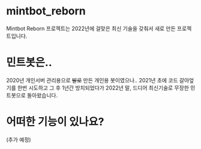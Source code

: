 # mintbot_reborn
Mintbot Reborn 프로젝트는 2022년에 걸맞은 최신 기술을 갖춰서 새로 만든 프로젝트입니다.


# 민트봇은..
2020년 개인서버 관리용으로 ~~발로~~ 만든 개인용 봇이였으나..
2021년 초에 코드 갈아엎기를 한번 시도하고 그 후 1년간 방치되었다가
2022년 말, 드디어 최신기술로 무장한 민트봇으로 돌아왔습니다.

# 어떠한 기능이 있나요?
(추가 예정)
